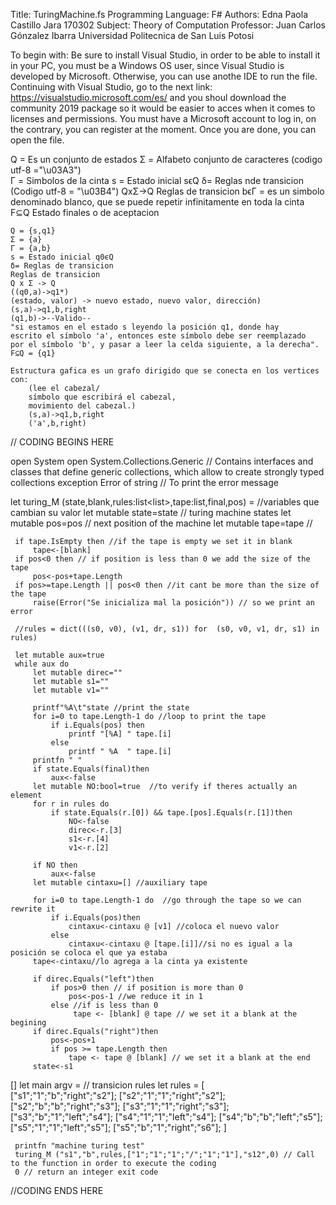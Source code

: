 Title: TuringMachine.fs 
Programming Language: F# 
Authors: Edna Paola
Castillo Jara 170302 
Subject: Theory of Computation 
Professor: Juan Carlos Gónzalez Ibarra 
Universidad Politecnica de San Luis Potosi

To begin with: Be sure to install Visual Studio, in order to be able to
install it in your PC, you must be a Windows OS user, since Visual
Studio is developed by Microsoft. Otherwise, you can use anothe IDE to
run the file. Continuing with Visual Studio, go to the next link:
https://visualstudio.microsoft.com/es/ and you shoul download the
community 2019 package so it would be easier to acces when it comes to
licenses and permissions. You must have a Microsoft account to log in,
on the contrary, you can register at the moment. Once you are done, you
can open the file.

Q = Es un conjunto de estados
    Σ = Alfabeto conjunto de caracteres (codigo utf-8 ="\u03A3")	
    Γ = Simbolos de la cinta
    s = Estado inicial sϵQ
    δ= Reglas nde transicion (Codigo utf-8 = "\u03B4")
    QxΣ->Q Reglas de transicion
    bϵΓ = es un simbolo denominado blanco, que se puede repetir 
          infinitamente en toda la cinta 
    F⊆Q Estado finales o de aceptacion
    
    Q = {s,q1}
    Σ = {a}	
    Γ = {a,b}
    s = Estado inicial q0ϵQ
    δ= Reglas de transicion 
    Reglas de transicion
    Q x Σ -> Q
    ((q0,a)->q1*)
    (estado, valor) -> nuevo estado, nuevo valor, dirección)
    (s,a)->q1,b,right
    (q1,b)->--Valido--
    "si estamos en el estado s leyendo la posición q1, donde hay 
    escrito el símbolo 'a', entonces este símbolo debe ser reemplazado 
    por el símbolo 'b', y pasar a leer la celda siguiente, a la derecha".
    F⊆Q = {q1}
    
    Estructura gafica es un grafo dirigido que se conecta en los vertices 
    con:
        (lee el cabezal/
        símbolo que escribirá el cabezal, 
        movimiento del cabezal.)
        (s,a)->q1,b,right
        ('a',b,right)

// CODING BEGINS HERE 

open System
 open System.Collections.Generic // Contains interfaces and classes that define generic collections, which allow to create strongly typed collections
 exception Error of string  // To print the error message

 let turing_M (state,blank,rules:list<list<string>>,tape:list<string>,final,pos) =
     //variables que cambian su valor
     let mutable state=state // turing machine states
     let mutable pos=pos // next position of the machine
     let mutable tape=tape //
     
     if tape.IsEmpty then //if the tape is empty we set it in blank
         tape<-[blank]     
     if pos<0 then // if position is less than 0 we add the size of the tape
         pos<-pos+tape.Length     
     if pos>=tape.Length || pos<0 then //it cant be more than the size of the tape
         raise(Error("Se inicializa mal la posición")) // so we print an error
 
     //rules = dict(((s0, v0), (v1, dr, s1)) for  (s0, v0, v1, dr, s1) in rules)

     let mutable aux=true
     while aux do
         let mutable direc=""
         let mutable s1=""
         let mutable v1=""
 
         printf"%A\t"state //print the state
         for i=0 to tape.Length-1 do //loop to print the tape
             if i.Equals(pos) then
                 printf "[%A] " tape.[i]
             else
                 printf " %A  " tape.[i]
         printfn " "
         if state.Equals(final)then
             aux<-false
         let mutable NO:bool=true  //to verify if theres actually an element
         for r in rules do
             if state.Equals(r.[0]) && tape.[pos].Equals(r.[1])then
                 NO<-false
                 direc<-r.[3]
                 s1<-r.[4]
                 v1<-r.[2]

         if NO then
             aux<-false
         let mutable cintaxu=[] //auxiliary tape

         for i=0 to tape.Length-1 do  //go through the tape so we can rewrite it
             if i.Equals(pos)then
                 cintaxu<-cintaxu @ [v1] //coloca el nuevo valor
             else
                 cintaxu<-cintaxu @ [tape.[i]]//si no es igual a la posición se coloca el que ya estaba
         tape<-cintaxu//lo agrega a la cinta ya existente
         
         if direc.Equals("left")then
             if pos>0 then // if position is more than 0
                 pos<-pos-1 //we reduce it in 1
             else //if is less than 0
                  tape <- [blank] @ tape // we set it a blank at the begining
         if direc.Equals("right")then
             pos<-pos+1
             if pos >= tape.Length then
                 tape <- tape @ [blank] // we set it a blank at the end
         state<-s1
 
 
 
 [<EntryPoint>]
 let main argv =
     // transicion rules
     let rules = [   
                 ["s1";"1";"b";"right";"s2"];
                 ["s2";"1";"1";"right";"s2"];
                 ["s2";"b";"b";"right";"s3"];
                 ["s3";"1";"1";"right";"s3"];
                 ["s3";"b";"1";"left";"s4"];
                 ["s4";"1";"1";"left";"s4"];
                 ["s4";"b";"b";"left";"s5"];
                 ["s5";"1";"1";"left";"s5"];
                 ["s5";"b";"1";"right";"s6"];
                  ]
 
     printfn "machine turing test"
     turing_M ("s1","b",rules,["1";"1";"1";"/";"1";"1"],"s12",0) // Call to the function in order to execute the coding
     0 // return an integer exit code


//CODING ENDS HERE
